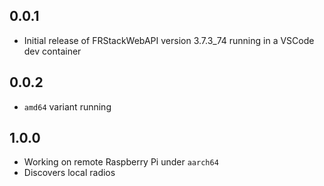 <!-- https://developers.home-assistant.io/docs/add-ons/presentation#keeping-a-changelog -->

## 0.0.1

- Initial release of FRStackWebAPI version 3.7.3_74 running in a VSCode dev container

## 0.0.2

- `amd64` variant running

## 1.0.0

- Working on remote Raspberry Pi under `aarch64`
- Discovers local radios
